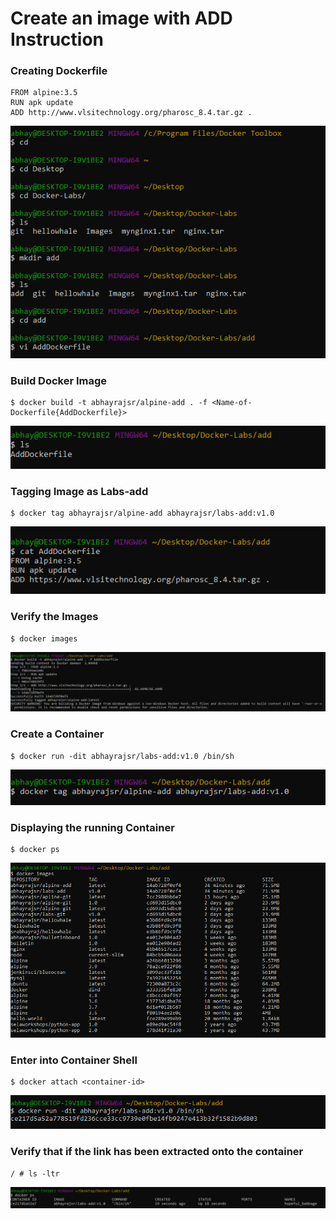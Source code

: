 # Create an image with ADD Instruction

### Creating Dockerfile
```
FROM alpine:3.5
RUN apk update
ADD http://www.vlsitechnology.org/pharosc_8.4.tar.gz .
```
![alt Text](https://github.com/srabhayraj/Docker-Labs/blob/master/metadata/add/1.PNG)

### Build Docker Image
```
$ docker build -t abhayrajsr/alpine-add . -f <Name-of-Dockerfile{AddDockerfile}>
```
![alt Text](https://github.com/srabhayraj/Docker-Labs/blob/master/metadata/add/2.PNG)

### Tagging Image as Labs-add
```
$ docker tag abhayrajsr/alpine-add abhayrajsr/labs-add:v1.0 
```
![alt Text](https://github.com/srabhayraj/Docker-Labs/blob/master/metadata/add/3.PNG)

### Verify the Images
```
$ docker images
```
![alt Text](https://github.com/srabhayraj/Docker-Labs/blob/master/metadata/add/4.PNG)

### Create a Container
```
$ docker run -dit abhayrajsr/labs-add:v1.0 /bin/sh
```
![alt Text](https://github.com/srabhayraj/Docker-Labs/blob/master/metadata/add/5.PNG)

### Displaying the running Container
```
$ docker ps
```
![alt Text](https://github.com/srabhayraj/Docker-Labs/blob/master/metadata/add/6.PNG)

### Enter into Container Shell
```
$ docker attach <container-id>
```
![alt Text](https://github.com/srabhayraj/Docker-Labs/blob/master/metadata/add/7.PNG)

### Verify that if the link has been extracted onto the container
```
/ # ls -ltr
```
![alt Text](https://github.com/srabhayraj/Docker-Labs/blob/master/metadata/add/8.PNG)

